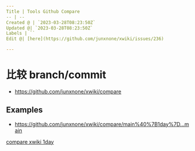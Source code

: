 ```yaml
---
Title | Tools Github Compare
-- | --
Created @ | `2023-03-28T08:23:50Z`
Updated @| `2023-03-28T08:23:50Z`
Labels | ``
Edit @| [here](https://github.com/junxnone/xwiki/issues/236)

---
```

# 比较 branch/commit
- https://github.com/junxnone/xwiki/compare


## Examples

-  https://github.com/junxnone/xwiki/compare/main%40%7B1day%7D...main


[compare xwiki 1day](https://github.com/junxnone/xwiki/compare/main%40%7B1day%7D...main ':include :type=iframe width=100% height=1200px')

